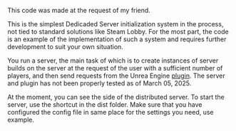 This code was made at the request of my friend. 

This is the simplest Dedicaded Server initialization system in the process, not tied to standard solutions like Steam Lobby.
For the most part, the code is an example of the implementation of such a system and requires further development to suit your own situation.

You run a server, the main task of which is to create instances of server builds on the server at the request of the user with a sufficient number of players, and then send requests from the Unrea Engine [plugin](https://github.com/SoulofAO/InstanceServerPlugin).
The server and plugin has not been properly tested as of March 05, 2025. 

At the moment, you can see the side of the distributed server.
To start the server, use the shortcut in the dist folder. Make sure that you have configured the config file in same place for the settings you need, use example. 
